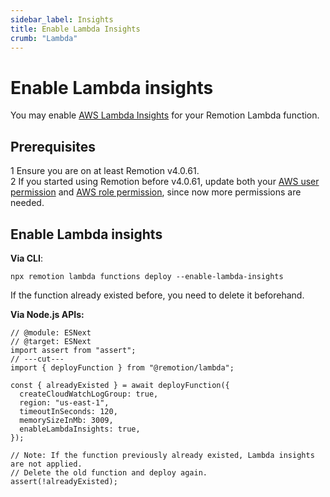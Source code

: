 ```yaml
---
sidebar_label: Insights
title: Enable Lambda Insights
crumb: "Lambda"
---
```


# Enable Lambda insights<AvailableFrom v="4.0.61"/>

You may enable [AWS Lambda Insights](https://docs.aws.amazon.com/AmazonCloudWatch/latest/monitoring/Lambda-Insights.html) for your Remotion Lambda function.

## Prerequisites

<Step>1</Step> Ensure you are on at least Remotion v4.0.61. <br/>
<Step>2</Step> If you started using Remotion before v4.0.61, update both your <a href="/docs/lambda/permissions#user-permissions">AWS user permission</a> and <a href="/docs/lambda/permissions#role-permissions">AWS role permission</a>, since now more permissions are needed.

## Enable Lambda insights

**Via CLI**:

```
npx remotion lambda functions deploy --enable-lambda-insights
```

If the function already existed before, you need to delete it beforehand.

**Via Node.js APIs:**

```tsx twoslash title="deploy.ts" {8, 11-13}
// @module: ESNext
// @target: ESNext
import assert from "assert";
// ---cut---
import { deployFunction } from "@remotion/lambda";

const { alreadyExisted } = await deployFunction({
  createCloudWatchLogGroup: true,
  region: "us-east-1",
  timeoutInSeconds: 120,
  memorySizeInMb: 3009,
  enableLambdaInsights: true,
});

// Note: If the function previously already existed, Lambda insights are not applied.
// Delete the old function and deploy again.
assert(!alreadyExisted);
```
